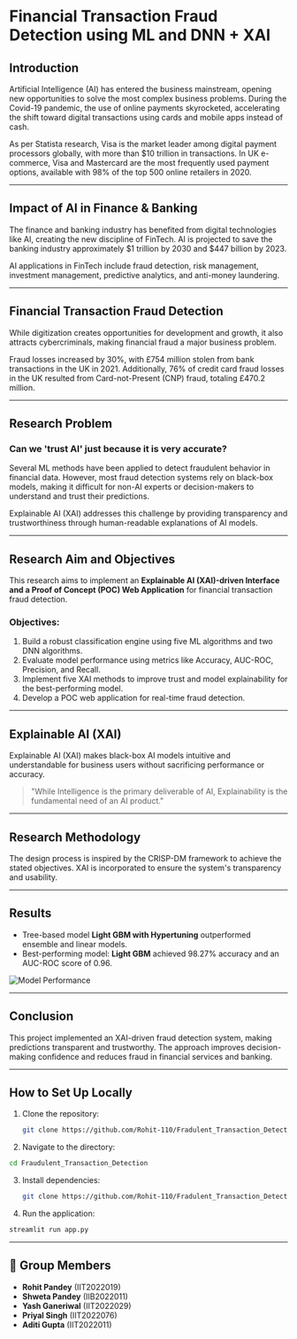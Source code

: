 # Financial Transaction Fraud Detection using ML and DNN + XAI

## Introduction
Artificial Intelligence (AI) has entered the business mainstream, opening new opportunities to solve the most complex business problems. During the Covid-19 pandemic, the use of online payments skyrocketed, accelerating the shift toward digital transactions using cards and mobile apps instead of cash.

As per Statista research, Visa is the market leader among digital payment processors globally, with more than $10 trillion in transactions. In UK e-commerce, Visa and Mastercard are the most frequently used payment options, available with 98% of the top 500 online retailers in 2020.

---

## Impact of AI in Finance & Banking
The finance and banking industry has benefited from digital technologies like AI, creating the new discipline of FinTech. AI is projected to save the banking industry approximately $1 trillion by 2030 and $447 billion by 2023.

AI applications in FinTech include fraud detection, risk management, investment management, predictive analytics, and anti-money laundering.


---

## Financial Transaction Fraud Detection
While digitization creates opportunities for development and growth, it also attracts cybercriminals, making financial fraud a major business problem.

Fraud losses increased by 30%, with £754 million stolen from bank transactions in the UK in 2021. Additionally, 76% of credit card fraud losses in the UK resulted from Card-not-Present (CNP) fraud, totaling £470.2 million.

---

## Research Problem
### Can we 'trust AI' just because it is very accurate?
Several ML methods have been applied to detect fraudulent behavior in financial data. However, most fraud detection systems rely on black-box models, making it difficult for non-AI experts or decision-makers to understand and trust their predictions.

Explainable AI (XAI) addresses this challenge by providing transparency and trustworthiness through human-readable explanations of AI models.

---

## Research Aim and Objectives
This research aims to implement an **Explainable AI (XAI)-driven Interface and a Proof of Concept (POC) Web Application** for financial transaction fraud detection.

### Objectives:
1. Build a robust classification engine using five ML algorithms and two DNN algorithms.
2. Evaluate model performance using metrics like Accuracy, AUC-ROC, Precision, and Recall.
3. Implement five XAI methods to improve trust and model explainability for the best-performing model.
4. Develop a POC web application for real-time fraud detection.

---

## Explainable AI (XAI)
Explainable AI (XAI) makes black-box AI models intuitive and understandable for business users without sacrificing performance or accuracy.

> "While Intelligence is the primary deliverable of AI, Explainability is the fundamental need of an AI product."


---

## Research Methodology
The design process is inspired by the CRISP-DM framework to achieve the stated objectives. XAI is incorporated to ensure the system's transparency and usability.


---
## Results
- Tree-based model **Light GBM with Hypertuning**  outperformed ensemble and linear models.
- Best-performing model: **Light GBM** achieved 98.27% accuracy and an AUC-ROC score of 0.96.

![Model Performance](https://user-images.githubusercontent.com/31254745/191382637-26c54d01-a548-46a9-868b-051dff5ab4a7.png)

---

## Conclusion
This project implemented an XAI-driven fraud detection system, making predictions transparent and trustworthy. The approach improves decision-making confidence and reduces fraud in financial services and banking.

---

## How to Set Up Locally
1. Clone the repository:
   ```bash
   git clone https://github.com/Rohit-110/Fradulent_Transaction_Detection/
2. Navigate to the directory:
  ```bash
  cd Fraudulent_Transaction_Detection
   ```
3. Install dependencies:
   ```bash
   git clone https://github.com/Rohit-110/Fradulent_Transaction_Detection/
   ```
4. Run the application:
  ```bash
  streamlit run app.py
  ```

---

## 👥 Group Members

- **Rohit Pandey** (IIT2022019)  
- **Shweta Pandey** (IIB2022011)  
- **Yash Ganeriwal** (IIT2022029)  
- **Priyal Singh** (IIT2022076)  
- **Aditi Gupta** (IIT2022011)



